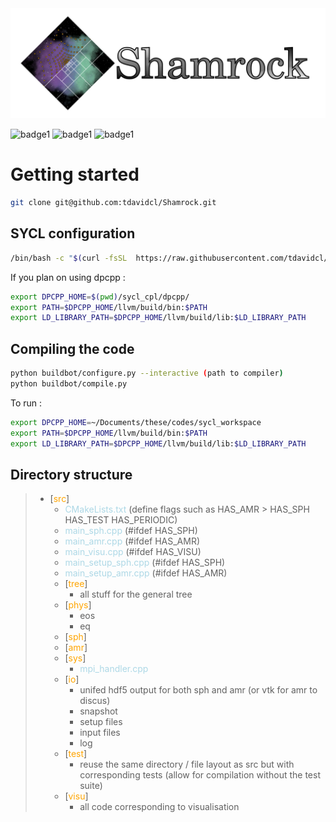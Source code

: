 
<img src="doc/logosham_white.png" alt="logo" width="600"/>

![badge1](https://github.com/tdavidcl/Shamrock/actions/workflows/copyright.yml/badge.svg)
![badge1](https://github.com/tdavidcl/Shamrock/actions/workflows/pragma_check.yml/badge.svg)
![badge1](https://github.com/tdavidcl/Shamrock/actions/workflows/opensycl_ci.yml/badge.svg)

# Getting started

```bash
git clone git@github.com:tdavidcl/Shamrock.git
```

## SYCL configuration

```bash
/bin/bash -c "$(curl -fsSL  https://raw.githubusercontent.com/tdavidcl/sycl-setup-script/main/setup_sycl.sh)"
```

If you plan on using dpcpp : 

```bash
export DPCPP_HOME=$(pwd)/sycl_cpl/dpcpp/
export PATH=$DPCPP_HOME/llvm/build/bin:$PATH
export LD_LIBRARY_PATH=$DPCPP_HOME/llvm/build/lib:$LD_LIBRARY_PATH
```

## Compiling the code

```bash
python buildbot/configure.py --interactive (path to compiler)
python buildbot/compile.py
```

To run : 
```bash
export DPCPP_HOME=~/Documents/these/codes/sycl_workspace
export PATH=$DPCPP_HOME/llvm/build/bin:$PATH
export LD_LIBRARY_PATH=$DPCPP_HOME/llvm/build/lib:$LD_LIBRARY_PATH
```


## Directory structure


>- [<span style="color:orange">src</span>]
>    - <span style="color:lightblue">CMakeLists.txt</span> (define flags such as HAS_AMR >
HAS_SPH HAS_TEST HAS_PERIODIC)
>    - <span style="color:lightblue">main_sph.cpp</span> (#ifdef HAS_SPH)
>    - <span style="color:lightblue">main_amr.cpp</span> (#ifdef HAS_AMR)
>    - <span style="color:lightblue">main_visu.cpp</span> (#ifdef HAS_VISU)
>    - <span style="color:lightblue">main_setup_sph.cpp</span> (#ifdef HAS_SPH)
>    - <span style="color:lightblue">main_setup_amr.cpp</span> (#ifdef HAS_AMR)
>    - [<span style="color:orange">tree</span>]
>        - all stuff for the general tree
>    - [<span style="color:orange">phys</span>]
>        - eos
>        - eq
>    - [<span style="color:orange">sph</span>]
>    - [<span style="color:orange">amr</span>]
>    - [<span style="color:orange">sys</span>]
>        - <span style="color:lightblue">mpi_handler.cpp</span>
>    - [<span style="color:orange">io</span>]
>        - unifed hdf5 output for both sph and amr (or vtk for amr to discus)
>        - snapshot
>        - setup files
>        - input files
>        - log
>    - [<span style="color:orange">test</span>]
>        - reuse the same directory / file layout as src but with corresponding tests 
>            (allow for compilation without the test suite)
>    - [<span style="color:orange">visu</span>]
>        - all code corresponding to visualisation



